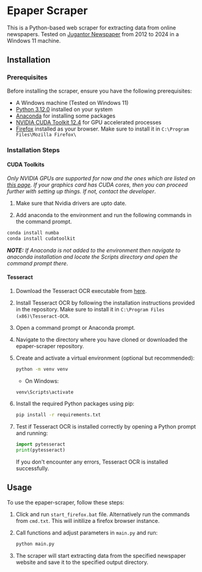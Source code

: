 # Epaper Scraper

This is a Python-based web scraper for extracting data from online newspapers. Tested on [Jugantor Newspaper](https://epaper.jugantor.com/) from 2012 to 2024 in a Windows 11 machine.

## Installation

### Prerequisites

Before installing the scraper, ensure you have the following prerequisites:

- A Windows machine (Tested on Windows 11)
- [Python 3.12.0](https://www.python.org/downloads/release/python-3120/) installed on your system 
- [Anaconda](https://www.anaconda.com/download/) for installing some packages
- [NVIDIA CUDA Toolkit 12.4](https://developer.nvidia.com/cuda-downloads?target_os=Windows) for GPU accelerated processes
- [Firefox](https://www.mozilla.org/en-US/firefox/new/) installed as your browser. Make sure to install it in `C:\Program Files\Mozilla Firefox\`

### Installation Steps

#### CUDA Toolkits

*Only NVIDIA GPUs are supported for now and the ones which are listed on [this page](https://developer.nvidia.com/cuda-gpus). If your graphics card has CUDA cores, then you can proceed further with setting up things. If not, contact the developer*.

1. Make sure that Nvidia drivers are upto date.

2. Add anaconda to the environment and run the following commands in the command prompt.

```bash
conda install numba
conda install cudatoolkit
```
*__NOTE:__ If Anaconda is not added to the environment then navigate to anaconda installation and locate the Scripts directory and open the command prompt there*. 

#### Tesseract

1. Download the Tesseract OCR executable from [here](https://github.com/UB-Mannheim/tesseract/wiki).

2. Install Tesseract OCR by following the installation instructions provided in the repository. Make sure to install it in `C:\Program Files (x86)\Tesseract-OCR`.

3. Open a command prompt or Anaconda prompt.

4. Navigate to the directory where you have cloned or downloaded the epaper-scraper repository.

5. Create and activate a virtual environment (optional but recommended):

    ```bash
    python -m venv venv
    ```

    - On Windows:

    ```bash
    venv\Scripts\activate
    ```

6. Install the required Python packages using pip:

    ```bash
    pip install -r requirements.txt
    ```

7. Test if Tesseract OCR is installed correctly by opening a Python prompt and running:

    ```python
    import pytesseract
    print(pytesseract)
    ```

    If you don't encounter any errors, Tesseract OCR is installed successfully.

## Usage

To use the epaper-scraper, follow these steps:

1. Click and run `start_firefox.bat` file. Alternatively run the commands from `cmd.txt`. This will initilize a firefox browser instance. 

1. Call functions and adjust parameters in `main.py` and run:

    ```bash
    python main.py
    ```

3. The scraper will start extracting data from the specified newspaper website and save it to the specified output directory.


<!-- Download tesseract exe from https://github.com/UB-Mannheim/tesseract/wiki.

Install this exe in C:\Program Files (x86)\Tesseract-OCR

Open virtual machine command prompt in windows or anaconda prompt.

Run pip install pytesseract

To test if tesseract is installed type in python prompt:

import pytesseract

print(pytesseract) -->